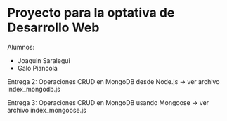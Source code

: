 # Proyecto para la optativa de Desarrollo Web

Alumnos:
  - Joaquin Saralegui
  - Galo Piancola

Entrega 2: Operaciones CRUD en MongoDB desde Node.js -> ver archivo index_mongodb.js

Entrega 3: Operaciones CRUD en MongoDB usando Mongoose -> ver archivo index_mongoose.js

